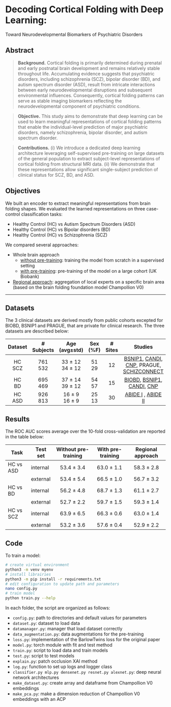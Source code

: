 # Decoding Cortical Folding with Deep Learning: 
Toward Neurodevelopmental Biomarkers of Psychiatric Disorders

## Abstract

> **Background.** Cortical folding is primarily determined during prenatal and early postnatal brain development and remains relatively stable throughout life. Accumulating evidence suggests that psychiatric disorders, including schizophrenia (SCZ), bipolar disorder (BD), and autism spectrum disorder (ASD), result from intricate interactions between early neurodevelopmental disruptions and subsequent environmental influences. Consequently, cortical folding patterns can serve as stable imaging biomarkers reflecting the neurodevelopmental component of psychiatric conditions.

> **Objective.** This study aims to demonstrate that deep learning can be used to learn meaningful representations of cortical folding patterns that enable the individual-level prediction of major psychiatric disorders, namely schizophrenia, bipolar disorder, and autism spectrum disorder.

> **Contributions.**
  (i) We introduce a dedicated deep learning architecture leveraging self-supervised pre-training on large datasets of the general population to extract subject-level representations of cortical folding from structural MRI data.
  (ii) We demonstrate that these representations allow significant single-subject prediction of clinical status for SCZ, BD, and ASD.

## Objectives

We built an encoder to extract meaningful representations from brain folding shapes. We evaluated the learned representations on three case-control classification tasks:
* Healthy Control (HC) vs Autism Spectrum Disorders (ASD)
* Healthy Control (HC) vs Bipolar disorders (BD)
* Healthy Control (HC) vs Schizophrenia (SCZ)

We compared several approaches:
* Whole brain approach
    * [without pre-training](./wholebrain_approach/without_pretraining): training the model from scratch in a supervised setting
    * [with pre-training](./wholebrain_approach/with_pretraining): pre-training of the model on a large cohort (UK Biobank)
* [Regional approach](./regional_approach): aggregation of local experts on a specific brain area (based on the brain folding foundation model Champollion V0)
___

## Datasets

The 3 clinical datasets are derived mostly from public cohorts excepted for BIOBD, BSNIP1 and PRAGUE, that are private for clinical research. The three datasets are described below:

**Dataset** | **# Subjects** | **Age** (avg±std) | **Sex (\%F)** | **# Sites** | **Studies**
| :---:| :---: | :---: | :---: | :---: | :---: |
HC<br>SCZ | 761<br>532 | 33 ± 12<br>34 ± 12 | 51<br>29 | 12 | [BSNIP1](http://b-snip.org), [CANDI](https://www.nitrc.org/projects/candi_share), [CNP](https://www.ncbi.nlm.nih.gov/pmc/articles/PMC5664981/),   PRAGUE, [SCHIZCONNECT](http://schizconnect.org)
HC<br>BD | 695<br>469 | 37 ± 14<br>39 ± 12 | 54<br>57 | 15 | [BIOBD](https://pubmed.ncbi.nlm.nih.gov/29981196/), [BSNIP1](http://b-snip.org), [CANDI](https://www.nitrc.org/projects/candi_share), [CNP](https://www.ncbi.nlm.nih.gov/pmc/articles/PMC5664981/)
HC<br>ASD | 926<br>813 | 16 ± 9<br>16 ± 9 | 25<br>13 | 30 | [ABIDE I](http://fcon_1000.projects.nitrc.org/indi/abide/abide_I.html) , [ABIDE II](http://fcon_1000.projects.nitrc.org/indi/abide/abide_II.html)

## Results

The ROC AUC scores average over the 10-fold cross-validation are reported in the table below:

| Task | Test set | Without pre-training | With pre-training | Regional approach |
| --- | --- | :---: | :---: | :---: |
| HC vs ASD | internal | 53.4 ± 3.4 |  63.0 ± 1.1 |  58.3 ± 2.8 |
|           | external | 53.4 ± 5.4 | 66.5 ± 1.0 |  56.7 ± 3.2 |
| HC vs BD | internal | 56.2 ± 4.8 | 68.7 ± 1.3 | 61.1 ± 2.7 |
|          | external | 52.7 ± 2.2 |  59.7 ± 1.5 |  59.3 ± 1.4 |
| HC vs SCZ | internal | 63.9 ± 6.5 | 66.3 ± 0.6 |  63.0 ± 1.4 |
|           | external | 53.2 ± 3.6 |  57.6 ± 0.4 |  52.9 ± 2.2 |

## Code

To train a model:
``` bash
# create virtual environment
python3 -m venv myenv
# install librairies
python3 -m pip install -r requirements.txt
# edit configuration to update path and parameters
nano config.py
# train model
python train.py --help
```

In each folder, the script are organized as follows:
* ```config.py```: path to directories and default values for parameters
* ```dataset.py```: dataset to load data
* ```datamanager.py```: manager that load dataset correctly
* ```data_augmentation.py```: data augmentations for the pre-training
* ```loss.py```: implementation of the BarlowTwins loss for the original paper
* ```model.py```: torch module with fit and test method
* ```train.py```: script to load data and train models
* ```test.py```: script to test models
* ```explain.py```: patch occlusion XAI method
* ```log.py```: function to set up logs and logger class
* ```classifier.py mlp.py densenet.py resnet.py alexnet.py```: deep neural network architectures
* ```make_dataset.py```: create array and dataframe from Champollion V0 embeddings
* ```make_pca.py```: make a dimension reduction of Champollion V0 embeddings with an ACP
